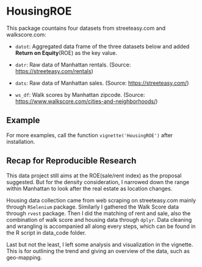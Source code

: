 
<!-- README.md is generated from README.Rmd. Please edit that file -->
HousingROE
==========

This package countains four datasets from streeteasy.com and walkscore.com:

-   `datot`: Aggregated data frame of the three datasets below and added **Return on Equity**(ROE) as the key value.

-   `datr`: Raw data of Manhattan rentals. (Source: <https://streeteasy.com/rentals>)

-   `dats`: Raw data of Manhattan sales. (Source: <https://streeteasy.com/>)

-   `ws_df`: Walk scores by Manhattan zipcode. (Source: <https://www.walkscore.com/cities-and-neighborhoods/>)

Example
-------

For more examples, call the function `vignette('HousingROE')` after installation.

Recap for Reproducible Research
-------------------------------

This data project still aims at the ROE(sale/rent index) as the proposal suggested. But for the density consideration, I narrowed down the range within Manhattan to look after the real estate as location changes.

Housing data collection came from web scraping on streeteasy.com mainly through `RSelenium` package. Similarly I gathered the Walk Score data through `rvest` package. Then I did the matching of rent and sale, also the combination of walk score and housing data through `dplyr`. Data cleaning and wrangling is accompanied all along every steps, which can be found in the R script in data\_code folder.

Last but not the least, I left some analysis and visualization in the vignette. This is for outlining the trend and giving an overview of the data, such as geo-mapping.
